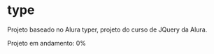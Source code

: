 # type

Projeto baseado no Alura typer, projeto do curso de JQuery da Alura.

Projeto em andamento: 0%
